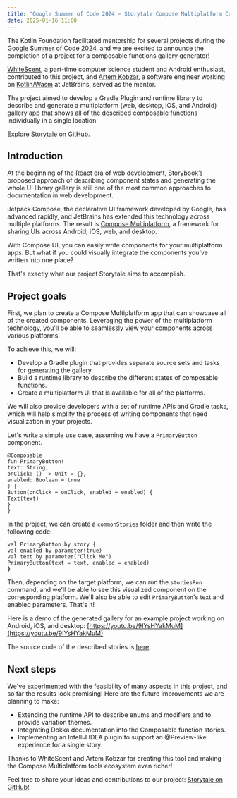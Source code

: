 ```yaml
---
title: "Google Summer of Code 2024 – Storytale Compose Multiplatform Component Gallery Generator"
date: 2025-01-16 11:00
---
```



The Kotlin Foundation facilitated mentorship for several projects during the [Google Summer of Code 2024](https://summerofcode.withgoogle.com/archive/2024/organizations/kotlin-foundation), and we are excited to announce the completion of a project for a composable functions gallery generator\!

[WhiteScent](https://github.com/whitescent), a part-time computer science student and Android enthusiast, contributed to this project, and [Artem Kobzar](https://github.com/JSMonk), a software engineer working on [Kotlin/Wasm](https://kotlinlang.org/docs/wasm-overview.html) at JetBrains, served as the mentor. 

The project aimed to develop a Gradle Plugin and runtime library to describe and generate a multiplatform (web, desktop, iOS, and Android) gallery app that shows all of the described composable functions individually in a single location.

Explore [Storytale on GitHub](https://github.com/Kotlin/Storytale).

## Introduction

At the beginning of the React era of web development, Storybook’s proposed approach of describing component states and generating the whole UI library gallery is still one of the most common approaches to documentation in web development.

Jetpack Compose, the declarative UI framework developed by Google, has advanced rapidly, and JetBrains has extended this technology across multiple platforms. The result is [Compose Multiplatform](https://github.com/JetBrains/compose-multiplatform), a framework for sharing UIs across Android, iOS, web, and desktop.

With Compose UI, you can easily write components for your multiplatform apps. But what if you could visually integrate the components you’ve written into one place?

That's exactly what our project Storytale aims to accomplish.

## Project goals

First, we plan to create a Compose Multiplatform app that can showcase all of the created components. Leveraging the power of the multiplatform technology, you'll be able to seamlessly view your components across various platforms.

To achieve this, we will:

* Develop a Gradle plugin that provides separate source sets and tasks for generating the gallery.  
* Build a runtime library to describe the different states of composable functions.  
* Create a multiplatform UI that is available for all of the platforms.

We will also provide developers with a set of runtime APIs and Gradle tasks, which will help simplify the process of writing components that need visualization in your projects. 

Let's write a simple use case, assuming we have a `PrimaryButton` component.

`@Composable`  
`fun PrimaryButton(`  
 `text: String,`  
 `onClick: () -> Unit = {},`  
 `enabled: Boolean = true`  
`) {`  
 `Button(onClick = onClick, enabled = enabled) {`  
   `Text(text)`  
 `}`  
`}`

In the project, we can create a `commonStories` folder and then write the following code:

`val PrimaryButton by story {`  
 `val enabled by parameter(true)`  
 `val text by parameter("Click Me")`  
 `PrimaryButton(text = text, enabled = enabled)`  
**`}`**

Then, depending on the target platform, we can run the `storiesRun` command, and we'll be able to see this visualized component on the corresponding platform. We'll also be able to edit `PrimaryButton`'s text and enabled parameters. That's it\!

Here is a demo of the generated gallery for an example project working on Android, iOS, and desktop: [https://youtu.be/9IYsHYakMuM](https://youtu.be/9IYsHYakMuM)

The source code of the described stories is [here](https://github.com/Kotlin/Storytale/tree/main/examples/src/commonStories/kotlin).
## Next steps

We've experimented with the feasibility of many aspects in this project, and so far the results look promising\! Here are the future improvements we are planning to make:

* Extending the runtime API to describe enums and modifiers and to provide variation themes.  
* Integrating Dokka documentation into the Composable function stories.  
* Implementing an IntelliJ IDEA plugin to support an @Preview-like experience for a single story.

Thanks to WhiteScent and Artem Kobzar for creating this tool and making the Compose Multiplatform tools ecosystem even richer\!

Feel free to share your ideas and contributions to our project: [Storytale on GitHub](https://github.com/Kotlin/Storytale)\!
